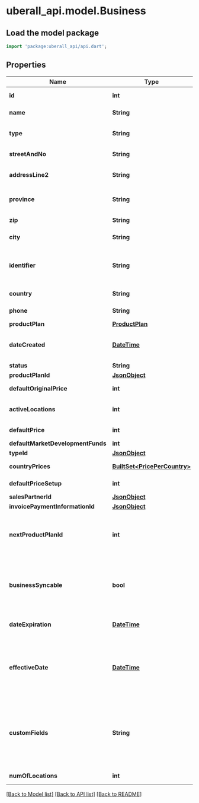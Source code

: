 # uberall_api.model.Business

## Load the model package
```dart
import 'package:uberall_api/api.dart';
```

## Properties
Name | Type | Description | Notes
------------ | ------------- | ------------- | -------------
**id** | **int** | The uberall unique id for the business | [optional] 
**name** | **String** | The business's name | [optional] 
**type** | **String** | Business type. One of SMB or ENTERPRISE | [optional] 
**streetAndNo** | **String** | Address of the business | [optional] 
**addressLine2** | **String** | An address extra: e.g. building, floor... | [optional] 
**province** | **String** | Province. Only send when not blank | [optional] 
**zip** | **String** | Zipcode of the business | [optional] 
**city** | **String** | City of the business | [optional] 
**identifier** | **String** | The business identifier based on your internal identification system | [optional] 
**country** | **String** | Country of the business | [optional] 
**phone** | **String** | Business's phone number | [optional] 
**productPlan** | [**ProductPlan**](ProductPlan.md) |  | [optional] 
**dateCreated** | [**DateTime**](DateTime.md) | The date and time the business was created in uberall database | [optional] 
**status** | **String** | Business's status | [optional] 
**productPlanId** | [**JsonObject**](.md) |  | [optional] 
**defaultOriginalPrice** | **int** | Default Original Price in cent | [optional] 
**activeLocations** | **int** | Number of active locations in the business | [optional] 
**defaultPrice** | **int** | Business default price in cent | [optional] 
**defaultMarketDevelopmentFunds** | **int** |  | [optional] 
**typeId** | [**JsonObject**](.md) |  | [optional] 
**countryPrices** | [**BuiltSet&lt;PricePerCountry&gt;**](PricePerCountry.md) | List of country specific prices | [optional] 
**defaultPriceSetup** | **int** | Business default setup price in cent | [optional] 
**salesPartnerId** | [**JsonObject**](.md) |  | [optional] 
**invoicePaymentInformationId** | [**JsonObject**](.md) |  | [optional] 
**nextProductPlanId** | **int** | ID of the next product plan applied for the business on the defined effectiveDate | [optional] 
**businessSyncable** | **bool** | True if the business is allowed to start a sync. Only relevant for Businesses with more than 10 locations. | [optional] 
**dateExpiration** | [**DateTime**](DateTime.md) | The date the business's contract expires | [optional] 
**effectiveDate** | [**DateTime**](DateTime.md) | Date when the business automatically changes its product plan to the new product plan (defined by nextProductPlanId) | [optional] 
**customFields** | **String** | Custom fields allow for additional information to be added at the location level. All locations within the business will have the same list of custom fields. | [optional] 
**numOfLocations** | **int** | Number of active locations | [optional] 

[[Back to Model list]](../README.md#documentation-for-models) [[Back to API list]](../README.md#documentation-for-api-endpoints) [[Back to README]](../README.md)


